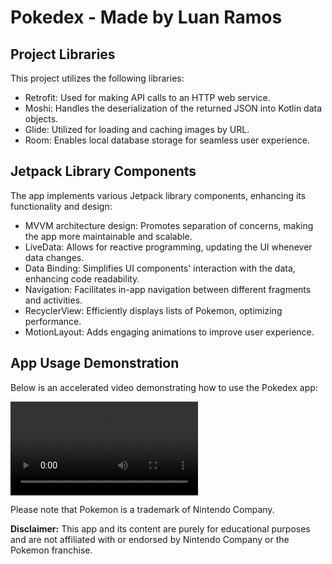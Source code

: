 # Pokedex - Made by Luan Ramos

## Project Libraries

This project utilizes the following libraries:

- Retrofit: Used for making API calls to an HTTP web service.
- Moshi: Handles the deserialization of the returned JSON into Kotlin data objects.
- Glide: Utilized for loading and caching images by URL.
- Room: Enables local database storage for seamless user experience.

## Jetpack Library Components

The app implements various Jetpack library components, enhancing its functionality and design:

- MVVM architecture design: Promotes separation of concerns, making the app more maintainable and scalable.
- LiveData: Allows for reactive programming, updating the UI whenever data changes.
- Data Binding: Simplifies UI components' interaction with the data, enhancing code readability.
- Navigation: Facilitates in-app navigation between different fragments and activities.
- RecyclerView: Efficiently displays lists of Pokemon, optimizing performance.
- MotionLayout: Adds engaging animations to improve user experience.

## App Usage Demonstration

Below is an accelerated video demonstrating how to use the Pokedex app:

![Accelerated video demonstrating the app usage](Pokedex_video.mp4)

Please note that Pokemon is a trademark of Nintendo Company.

**Disclaimer:** This app and its content are purely for educational purposes and are not affiliated with or endorsed by Nintendo Company or the Pokemon franchise.